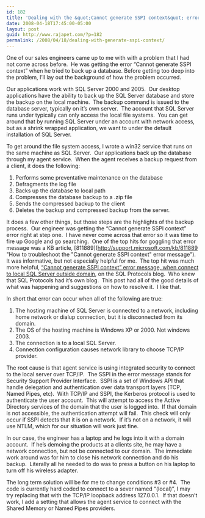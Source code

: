 ```yaml
---
id: 182
title: 'Dealing with the &quot;Cannot generate SSPI context&quot; error message'
date: 2008-04-18T17:45:00-05:00
layout: post
guid: http://www.rajapet.com/?p=182
permalink: /2008/04/18/dealing-with-generate-sspi-context/
---
```

One of our sales engineers came up to me with with a problem that I had not come across before.  He was getting the error &#8220;Cannot generate SSPI context&#8221; when he tried to back up a database. Before getting too deep into the problem, I&#8217;ll lay out the background of how the problem occurred.

Our applications work with SQL Server 2000 and 2005.  Our desktop applications have the ability to back up the SQL Server database and store the backup on the local machine.  The backup command is issued to the database server, typically on it&#8217;s own server.  The account that SQL Server runs under typically can only access the local file systems.  You can get around that by running SQL Server under an account with network access, but as a shrink wrapped application, we want to under the default installation of SQL Server.

To get around the file system access, I wrote a win32 service that runs on the same machine as SQL Server.  Our applications back up the database through my agent service.  When the agent receives a backup request from a client, it does the following:

  1. Performs some preventative maintenance on the database
  2. Defragments the log file
  3. Backs up the database to local path
  4. Compresses the database backup to a .zip file
  5. Sends the compressed backup to the client
  6. Deletes the backup and compressed backup from the server.

It does a few other things, but those steps are the highlights of the backup process.  Our engineer was getting the &#8220;Cannot generate SSPI context&#8221; error right at step one.  I have never come across that error so it was time to fire up Google and go searching.  One of the top hits for goggling that error message was a KB article, [811889](http://support.microsoft.com/kb/811889 "How to troubleshoot the "Cannot generate SSPI context" error message").  It was informative, but not especially helpful for me.  The top hit was much more helpful, [“Cannot generate SSPI context” error message, when connect to local SQL Server outside domain](http://blogs.msdn.com/sql_protocols/archive/2005/10/19/482782.aspx), on the SQL Protocols blog.  Who knew that SQL Protocols had it&#8217;s own blog.  This post had all of the good details of what was happening and suggestions on how to resolve it.  I like that.

In short that error can occur when all of the following are true:

  1. The hosting machine of SQL Server is connected to a network, including home network or dialup connection, but it is disconnected from its domain.
  2. The OS of the hosting machine is Windows XP or 2000. Not windows 2003.
  3. The connection is to a local SQL Server.
  4. Connection configuration causes network library to choose TCP/IP provider.

The root cause is that agent service is using integrated security to connect to the local server over TCP/IP.  The SSPI in the error message stands for Security Support Provider Interface.  SSPI is a set of Windows API that handle delegation and authentication over data transport layers (TCP, Named Pipes, etc).  With TCP/IP and SSPI, the Kerberos protocol is used to authenticate the user account.  This will attempt to access the Active Directory services of the domain that the user is logged into.  If that domain is not accessible, the authentication attempt will fail.  This check will only occur if SSPI detects that it is on a network.  If it&#8217;s not on a network, it will use NTLM, which for our situation will work just fine.

In our case, the engineer has a laptop and he logs into it with a domain account.  If he&#8217;s demoing the products at a clients site, he may have a network connection, but not be connected to our domain.  The immediate work around was for him to close his network connection and do his backup.  Literally all he needed to do was to press a button on his laptop to turn off his wireless adapter.

The long term solution will be for me to change conditions #3 or #4.  The code is currently hard coded to connect to a sever named &#8220;(local)&#8221;, I may try replacing that with the TCP/IP loopback address 127.0.0.1.  If that doesn&#8217;t work, I add a setting that allows the agent service to connect with the Shared Memory or Named Pipes providers.
